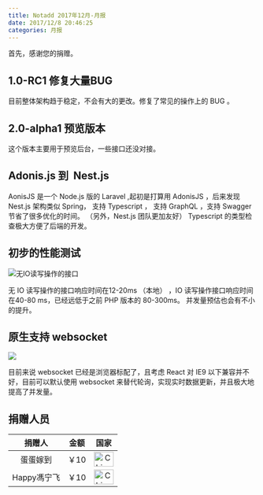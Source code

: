 ```yaml
---
title: Notadd 2017年12月-月报
date: 2017/12/8 20:46:25
categories: 月报
---
```

首先，感谢您的捐赠。

## 1.0-RC1 修复大量BUG

目前整体架构趋于稳定，不会有大的更改。修复了常见的操作上的 BUG 。

## 2.0-alpha1 预览版本

这个版本主要用于预览后台，一些接口还没对接。

## Adonis.js 到  Nest.js

AonisJS 是一个 Node.js 版的 Laravel ,起初是打算用 AdonisJS ，后来发现 Nest.js 架构类似 Spring， 支持 Typescript ， 支持 GraphQL ，支持 Swagger 节省了很多优化的时间。 （另外，Nest.js 团队更加友好）
Typescript 的类型检查极大方便了后端的开发。


## 初步的性能测试


![无IO读写操作的接口](https://ws1.sinaimg.cn/large/a3fc3b79ly1fn4t6djddtj20j907474i.jpg)

无 IO 读写操作的接口响应时间在12-20ms （本地） ，IO 读写操作接口响应时间在40-80 ms，已经远低于之前 PHP 版本的 80-300ms。
并发量预估也会有不小的提升。

## 原生支持 websocket


![](https://ws1.sinaimg.cn/large/a3fc3b79ly1fn4t2i4dm2j20zb0k6gnt.jpg)

目前来说 websocket 已经是浏览器标配了，且考虑 React 对 IE9 以下兼容并不好，目前可以默认使用 websocket 来替代轮询，实现实时数据更新，并且极大地提高了并发量。




## 捐赠人员 

捐赠人 | 金额 | 国家
:----:|:----:|:----:
蛋蛋嫁到 | ￥10  | <img src="https://cdn.bootcss.com/flag-icon-css/1.3.0/flags/4x3/cn.svg" width = "40" height = "30" alt="China" align=center />
Happy馮宁飞 | ￥10  | <img src="https://cdn.bootcss.com/flag-icon-css/1.3.0/flags/4x3/cn.svg" width = "40" height = "30" alt="China" align=center />
